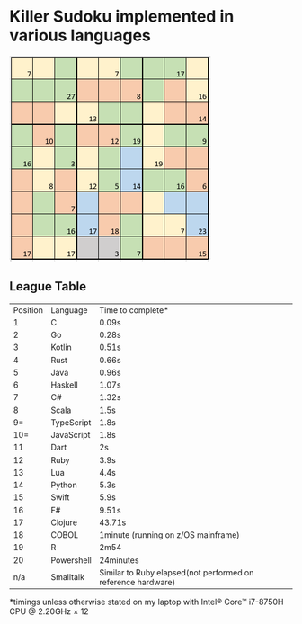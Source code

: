 <h1> Killer Sudoku implemented in various languages</h1>

<img src="https://github.com/brindleoak/KillerSudoku/blob/master/resources/killer2.png">
<h2>League Table</h2>
<table>
<tr><td>Position</td><td>Language</td><td>Time to complete*</td>
<tr><td>1</td><td>C</td><td>0.09s</td>
<tr><td>2</td><td>Go</td><td>0.28s</td>
<tr><td>3</td><td>Kotlin</td><td>0.51s</td>
<tr><td>4</td><td>Rust</td><td>0.66s</td>
<tr><td>5</td><td>Java</td><td>0.96s</td>
<tr><td>6</td><td>Haskell</td><td>1.07s</td>
<tr><td>7</td><td>C#</td><td>1.32s</td>
<tr><td>8</td><td>Scala</td><td>1.5s</td>
<tr><td>9=</td><td>TypeScript</td><td>1.8s</td>
<tr><td>10=</td><td>JavaScript</td><td>1.8s</td>
<tr><td>11</td><td>Dart</td><td>2s</td>
<tr><td>12</td><td>Ruby</td><td>3.9s</td>
<tr><td>13</td><td>Lua</td><td>4.4s</td>  
<tr><td>14</td><td>Python</td><td>5.3s</td>
<tr><td>15</td><td>Swift</td><td>5.9s</td>
<tr><td>16</td><td>F#</td><td>9.51s</td>
<tr><td>17</td><td>Clojure</td><td>43.71s</td>
<tr><td>18</td><td>COBOL</td><td>1minute (running on z/OS mainframe)</td>
<tr><td>19</td><td>R</td><td>2m54</td>
<tr><td>20</td><td>Powershell</td><td>24minutes</td>
<tr><td>n/a</td><td>Smalltalk</td><td>Similar to Ruby elapsed(not performed on reference hardware)</td>
</table>

*timings unless otherwise stated on my laptop with Intel® Core™ i7-8750H CPU @ 2.20GHz × 12
